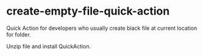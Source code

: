 # create-empty-file-quick-action
Quick Action for developers who usually create black file at current location for folder.

Unzip file and install QuickAction.
